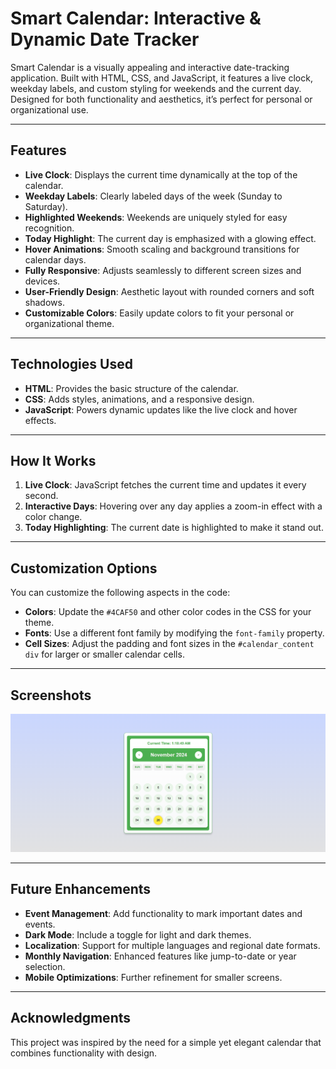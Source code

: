 # Smart Calendar: Interactive & Dynamic Date Tracker

Smart Calendar is a visually appealing and interactive date-tracking application. Built with HTML, CSS, and JavaScript, it features a live clock, weekday labels, and custom styling for weekends and the current day. Designed for both functionality and aesthetics, it’s perfect for personal or organizational use.

---

## Features

- **Live Clock**: Displays the current time dynamically at the top of the calendar.
- **Weekday Labels**: Clearly labeled days of the week (Sunday to Saturday).
- **Highlighted Weekends**: Weekends are uniquely styled for easy recognition.
- **Today Highlight**: The current day is emphasized with a glowing effect.
- **Hover Animations**: Smooth scaling and background transitions for calendar days.
- **Fully Responsive**: Adjusts seamlessly to different screen sizes and devices.
- **User-Friendly Design**: Aesthetic layout with rounded corners and soft shadows.
- **Customizable Colors**: Easily update colors to fit your personal or organizational theme.

---

## Technologies Used

- **HTML**: Provides the basic structure of the calendar.
- **CSS**: Adds styles, animations, and a responsive design.
- **JavaScript**: Powers dynamic updates like the live clock and hover effects.

---

## How It Works

1. **Live Clock**: JavaScript fetches the current time and updates it every second.
2. **Interactive Days**: Hovering over any day applies a zoom-in effect with a color change.
3. **Today Highlighting**: The current date is highlighted to make it stand out.

---

## Customization Options

You can customize the following aspects in the code:

- **Colors**: Update the `#4CAF50` and other color codes in the CSS for your theme.
- **Fonts**: Use a different font family by modifying the `font-family` property.
- **Cell Sizes**: Adjust the padding and font sizes in the `#calendar_content div` for larger or smaller calendar cells.

---

## Screenshots

![Calendar Application Screenshot](image.png)

---

## Future Enhancements

- **Event Management**: Add functionality to mark important dates and events.
- **Dark Mode**: Include a toggle for light and dark themes.
- **Localization**: Support for multiple languages and regional date formats.
- **Monthly Navigation**: Enhanced features like jump-to-date or year selection.
- **Mobile Optimizations**: Further refinement for smaller screens.

---

## Acknowledgments

This project was inspired by the need for a simple yet elegant calendar that combines functionality with design.
